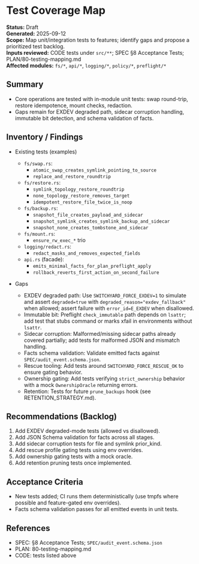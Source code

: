 # Test Coverage Map
**Status:** Draft  
**Generated:** 2025-09-12  
**Scope:** Map unit/integration tests to features; identify gaps and propose a prioritized test backlog.  
**Inputs reviewed:** CODE tests under `src/**`; SPEC §8 Acceptance Tests; PLAN/80-testing-mapping.md  
**Affected modules:** `fs/*`, `api/*`, `logging/*`, `policy/*`, `preflight/*`

## Summary
- Core operations are tested with in-module unit tests: swap round-trip, restore idempotence, mount checks, redaction.
- Gaps remain for EXDEV degraded path, sidecar corruption handling, immutable bit detection, and schema validation of facts.

## Inventory / Findings
- Existing tests (examples)
  - `fs/swap.rs`:
    - `atomic_swap_creates_symlink_pointing_to_source`
    - `replace_and_restore_roundtrip`
  - `fs/restore.rs`:
    - `symlink_topology_restore_roundtrip`
    - `none_topology_restore_removes_target`
    - `idempotent_restore_file_twice_is_noop`
  - `fs/backup.rs`:
    - `snapshot_file_creates_payload_and_sidecar`
    - `snapshot_symlink_creates_symlink_backup_and_sidecar`
    - `snapshot_none_creates_tombstone_and_sidecar`
  - `fs/mount.rs`:
    - `ensure_rw_exec_*` trio
  - `logging/redact.rs`:
    - `redact_masks_and_removes_expected_fields`
  - `api.rs` (facade):
    - `emits_minimal_facts_for_plan_preflight_apply`
    - `rollback_reverts_first_action_on_second_failure`

- Gaps
  - EXDEV degraded path: Use `SWITCHYARD_FORCE_EXDEV=1` to simulate and assert `degraded=true` with `degraded_reason="exdev_fallback"` when allowed; assert failure with `error_id=E_EXDEV` when disallowed.
  - Immutable bit: Preflight `check_immutable` path depends on `lsattr`; add test that stubs command or marks xfail in environments without `lsattr`.
  - Sidecar corruption: Malformed/missing sidecar paths already covered partially; add tests for malformed JSON and mismatch handling.
  - Facts schema validation: Validate emitted facts against `SPEC/audit_event.schema.json`.
  - Rescue tooling: Add tests around `SWITCHYARD_FORCE_RESCUE_OK` to ensure gating behavior.
  - Ownership gating: Add tests verifying `strict_ownership` behavior with a mock `OwnershipOracle` returning errors.
  - Retention: Tests for future `prune_backups` hook (see RETENTION_STRATEGY.md).

## Recommendations (Backlog)
1. Add EXDEV degraded-mode tests (allowed vs disallowed).
2. Add JSON Schema validation for facts across all stages.
3. Add sidecar corruption tests for file and symlink prior_kind.
4. Add rescue profile gating tests using env overrides.
5. Add ownership gating tests with a mock oracle.
6. Add retention pruning tests once implemented.

## Acceptance Criteria
- New tests added; CI runs them deterministically (use tmpfs where possible and feature-gated env overrides).
- Facts schema validation passes for all emitted events in unit tests.

## References
- SPEC: §8 Acceptance Tests; `SPEC/audit_event.schema.json`
- PLAN: 80-testing-mapping.md
- CODE: tests listed above
